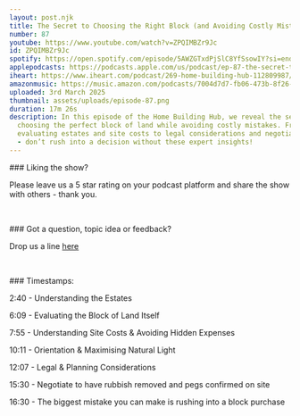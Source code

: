 ```yaml
---
layout: post.njk
title: The Secret to Choosing the Right Block (and Avoiding Costly Mistakes!)
number: 87
youtube: https://www.youtube.com/watch?v=ZPQIMBZr9Jc
id: ZPQIMBZr9Jc
spotify: https://open.spotify.com/episode/5AWZGTxdPjSlC8YfSsowIY?si=end7TkKbQi2ju_SwvR8uZw
applepodcasts: https://podcasts.apple.com/us/podcast/ep-87-the-secret-to-choosing-the-right-block/id1681936589?i=1000697232715
iheart: https://www.iheart.com/podcast/269-home-building-hub-112809987/
amazonmusic: https://music.amazon.com/podcasts/7004d7d7-fb06-473b-8f26-8ce9992cac11/episodes/244f5405-ac58-4102-97ca-219a616b0b47/home-building-hub-ep-87-the-secret-to-choosing-the-right-block-and-avoiding-costly-mistakes
uploaded: 3rd March 2025
thumbnail: assets/uploads/episode-87.png
duration: 17m 26s
description: In this episode of the Home Building Hub, we reveal the secrets to
  choosing the perfect block of land while avoiding costly mistakes. From
  evaluating estates and site costs to legal considerations and negotiation tips
  - don’t rush into a decision without these expert insights!
---
```

\### Liking the show?

Please leave us a 5 star rating on your podcast platform and share the show with others - thank you.



<br>



\### Got a question, topic idea or feedback?

Drop us a line <a href="/contact" id="contact-us" target="_blank">here</a>



<br>



\### Timestamps:

2:40 - Understanding the Estates

6:09 - Evaluating the Block of Land Itself

7:55 - Understanding Site Costs & Avoiding Hidden Expenses

10:11 - Orientation & Maximising Natural Light

12:07 - Legal & Planning Considerations

15:30 - Negotiate to have rubbish removed and pegs confirmed on site

16:30 - The biggest mistake you can make is rushing into a block purchase
